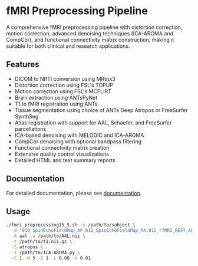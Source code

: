 # fMRI Preprocessing Pipeline

A comprehensive fMRI preprocessing pipeline with distortion correction, motion correction, advanced denoising techniques (ICA-AROMA and CompCor), and functional connectivity matrix construction, making it suitable for both clinical and research applications.

## Features

- DICOM to NIfTI conversion using MRtrix3
- Distortion correction using FSL's TOPUP
- Motion correction using FSL's MCFLIRT
- Brain extraction using ANTsPyNet
- T1 to fMRI registration using ANTs
- Tissue segmentation using choice of ANTs Deep Atropos or FreeSurfer SynthSeg
- Atlas registration with support for AAL, Schaefer, and FreeSurfer parcellations
- ICA-based denoising with MELODIC and ICA-AROMA
- CompCor denoising with optional bandpass filtering
- Functional connectivity matrix creation
- Extensive quality control visualizations
- Detailed HTML and text summary reports

## Documentation

For detailed documentation, please see [documentation](docs/fmri-documentation.md).

## Usage

```bash
./fmri_preprocessing15_5.sh -s /path/to/subject \
  -d "010_SpinEchoFieldMap_AP,011_SpinEchoFieldMap_PA,012_rfMRI_REST_AP,013_rfMRI_REST_AP" \
  -A aal -a /path/to/AAL.nii \
  -t /path/to/t1.nii.gz \
  -S atropos \
  -I /path/to/ICA-AROMA.py \
  -C 1 -N 5 -B 1 -L 0.08 -H 0.01
